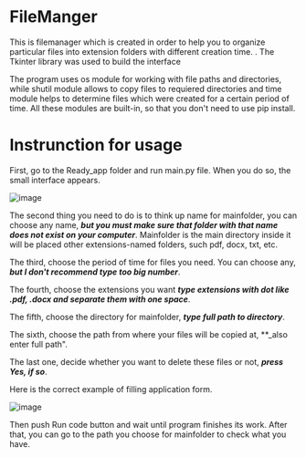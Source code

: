 # FileManger
This is filemanager which is created in order to help you to organize particular files into extension folders with different creation time. .
The Tkinter library was used to build the interface

The program uses os module for working with file paths and directories, while shutil module allows to copy files to requiered directories
and time module helps to determine files which were created for a certain period of time. All these modules are built-in, so that 
you don't need to use pip install.
# Instrunction for usage
First, go to the Ready_app folder and run main.py file. When you do so, the small interface appears.

![image](https://github.com/Andry925/Second-semester/assets/114020399/8ff5c7dd-aa17-4466-bd88-b240bcdd7552)

The second thing you need to do is to think up name for mainfolder, you can choose any name, **_but you must make sure that folder with 
that name  does not exist on your computer_**. Mainfolder is the main directory inside it will be placed other 
extensions-named folders, such pdf, docx, txt, etc. 

The third, choose the period of time for files you need. You can choose any, **_but I don't recommend type too big number_**.

The fourth, choose the extensions you want **_type extensions with dot like .pdf, .docx and separate them with one space_**.

The fifth, choose the directory for mainfolder, **_type full path to directory_**.

The sixth, choose the path from where your files will be copied at, **_also enter full path".

The last one, decide whether you want to delete these files or not, **_press Yes, if so_**.

Here is the correct example of filling application form.

![image](https://github.com/Andry925/Second-semester/assets/114020399/26998459-94c5-469b-aa9a-dda4e89d4a56)

Then push Run code button and wait until program finishes its work. After that, you can go to the path you choose for mainfolder to
check what you have.




